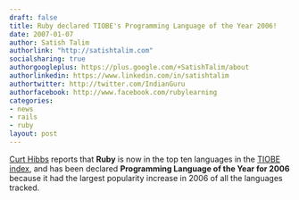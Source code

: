 ```yaml
---
draft: false
title: Ruby declared TIOBE's Programming Language of the Year 2006!
date: 2007-01-07
author: Satish Talim
authorlink: "http://satishtalim.com"
socialsharing: true
authorgoogleplus: https://plus.google.com/+SatishTalim/about
authorlinkedin: https://www.linkedin.com/in/satishtalim
authortwitter: http://twitter.com/IndianGuru
authorfacebook: http://www.facebook.com/rubylearning
categories:
- news
- rails
- ruby
layout: post
---
```


[Curt
Hibbs](http://www.oreillynet.com/ruby/blog/2007/01/ruby_declared_tiobes_programmi.html)
reports that **Ruby** is now in the top ten languages in the [TIOBE
index](http://www.tiobe.com/tpci.htm), and has been declared
**Programming Language of the Year for 2006** because it had the largest
popularity increase in 2006 of all the languages tracked.

